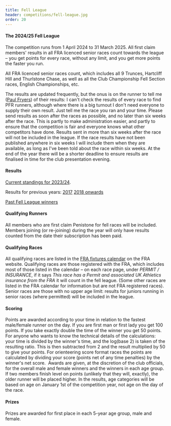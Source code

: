 ```yaml
---
title: Fell League
header: competitions/fell-league.jpg
order: 20
---
```

#### The 2024/25 Fell League

The competition runs from 1 April 2024 to 31 March 2025. All first claim members' results in all FRA licenced senior races count towards the league &ndash; you get points for every race, without any limit, and you get more points the faster you run.

All FRA licenced senior races count, which includes all 9 Trunces, Hartcliff Hill and Thurlstone Chase, as well as all the Club Championship Fell Section races, English Championships, etc.

T﻿he results are updated frequently, but the onus is on the runner to tell me ([Paul Fryers](mailto:paul.fryers@gmail.com)) of their results: I can't check the results of every race to find PFR runners, although where there is a big turnout I don't need everyone to supply their own result. Just tell me the race you ran and your time. Please send results as soon after the races as possible, and no later than six weeks after the race. This is partly to make administration easier, and partly to ensure that the competition is fair and everyone knows what other competitors have done.  Results sent in more than six weeks after the race will not be included in the league.  If the race results have not been published anywhere in six weeks I will include them when they are available, as long as I've been told about the race within six weeks.  At the end of the year there will be a shorter deadline to ensure results are finalised in time for the club presentation evening.

#### Results

[Current standings for 2023/24](http://results.pfrac.co.uk/fell-league-2023/races).

Results for previous years:
[2017](https://pfrac.co.uk/static/results/fell-league/fell-league-2017-results.pdf)
[2018 onwards](http://results.pfrac.co.uk)

[Past Fell League winners](http://results.pfrac.co.uk/awards/)

#### Qualifying Runners

All members who are first claim Penistone for fell races will be included. Members joining (or re-joining) during the year will only have results counted from the date their subscription has been paid.

#### Qualifying Races

All qualifying races are listed in the [FRA fixtures calendar](http://fellrunner.org.uk/races.php) on the FRA website. Qualifying races are those registered with the FRA, which includes most of those listed in the calendar &ndash; on each race page, under *PERMIT / INSURANCE*, if it says *This race has a Permit and associated UK Athletics insurance from the FRA* it will count in the fell league. (Some other races are listed in the FRA calendar for information but are not FRA registered races). Senior races are those with no upper age limit: results for juniors running in senior races (where permitted) will be included in the league.

#### Scoring

Points are awarded according to your time in relation to the fastest male/female runner on the day. If you are first man or first lady you get 100 points. If you take exactly double the time of the winner you get 50 points. For anyone who wants to know the technical details of the calculations: your time is divided by the winner's time, and the log(base 2) is taken of the resulting ratio. This is then subtracted from 2 and the result multiplied by 50 to give your points. For orienteering score format races the points are calculated by dividing your score (points net of any time penalties) by the winner's net score.  Awards are given, at the discretion of the club officials, for the overall male and female winners and the winners in each age group. If two members finish level on points (unlikely that they will, exactly), the older runner will be placed higher. In the results, age categories will be based on age on January 1st of the competition year, not age on the day of the race.

#### Prizes

Prizes are awarded for first place in each 5-year age group, male and female.